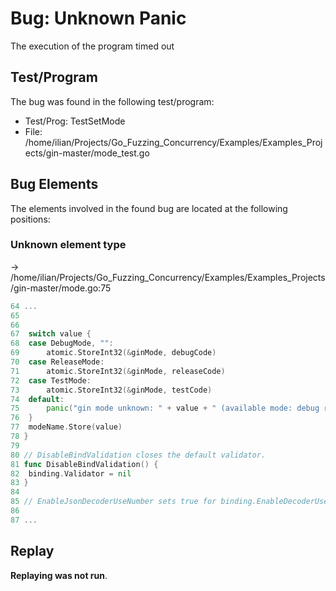# Bug: Unknown Panic

The execution of the program timed out

## Test/Program
The bug was found in the following test/program:

- Test/Prog: TestSetMode
- File: /home/ilian/Projects/Go_Fuzzing_Concurrency/Examples/Examples_Projects/gin-master/mode_test.go

## Bug Elements
The elements involved in the found bug are located at the following positions:

###  Unknown element type
-> /home/ilian/Projects/Go_Fuzzing_Concurrency/Examples/Examples_Projects/gin-master/mode.go:75
```go
64 ...
65 
66 
67 	switch value {
68 	case DebugMode, "":
69 		atomic.StoreInt32(&ginMode, debugCode)
70 	case ReleaseMode:
71 		atomic.StoreInt32(&ginMode, releaseCode)
72 	case TestMode:
73 		atomic.StoreInt32(&ginMode, testCode)
74 	default:
75 		panic("gin mode unknown: " + value + " (available mode: debug release test)")           // <-------
76 	}
77 	modeName.Store(value)
78 }
79 
80 // DisableBindValidation closes the default validator.
81 func DisableBindValidation() {
82 	binding.Validator = nil
83 }
84 
85 // EnableJsonDecoderUseNumber sets true for binding.EnableDecoderUseNumber to
86 
87 ...
```


## Replay
**Replaying was not run**.

